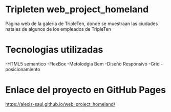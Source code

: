 # Tripleten web_project_homeland

Pagina web de la galeria de TripleTen, donde se muestraan las ciudades natales de algunos de los empleados de TripleTen

# Tecnologias utilizadas

-HTML5 semantico
-FlexBox
-Metolodgia Bem
-Diseño Responsivo
-Grid
-posicionamiento

# Enlace del proyecto en GitHub Pages

https://alexis-saul.github.io/web_project_homeland/
